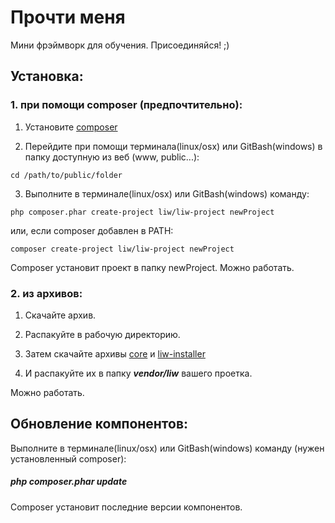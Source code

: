 # Прочти меня #

Мини фрэймворк для обучения. Присоединяйся! ;)

## Установка: ##

### 1. при помощи composer (предпочтительно): ###
1. Установите [composer](https://getcomposer.org/doc/00-intro.md)

2. Перейдите при помощи терминала(linux/osx) или GitBash(windows) в папку доступную из веб (www, public...):
```composer
cd /path/to/public/folder
```

3. Выполните в терминале(linux/osx) или GitBash(windows) команду:

 ```composer
php composer.phar create-project liw/liw-project newProject 
```

или, если composer добавлен в PATH:

```composer
composer create-project liw/liw-project newProject
```

Composer установит проект в папку newProject.
Можно работать.

### 2. из архивов: ###
1. Скачайте архив.

2. Распакуйте в рабочую директорию.

3. Затем скачайте архивы [core](https://github.com/Razzwan/core) и [liw-installer](https://github.com/Razzwan/liw-installer)

4. И распакуйте их в папку ***vendor/liw*** вашего проетка.
 
Можно работать.


## Обновление компонентов: ##
Выполните в терминале(linux/osx) или GitBash(windows) команду (нужен установленный composer):
##### php composer.phar update #####

Composer установит последние версии компонентов.
